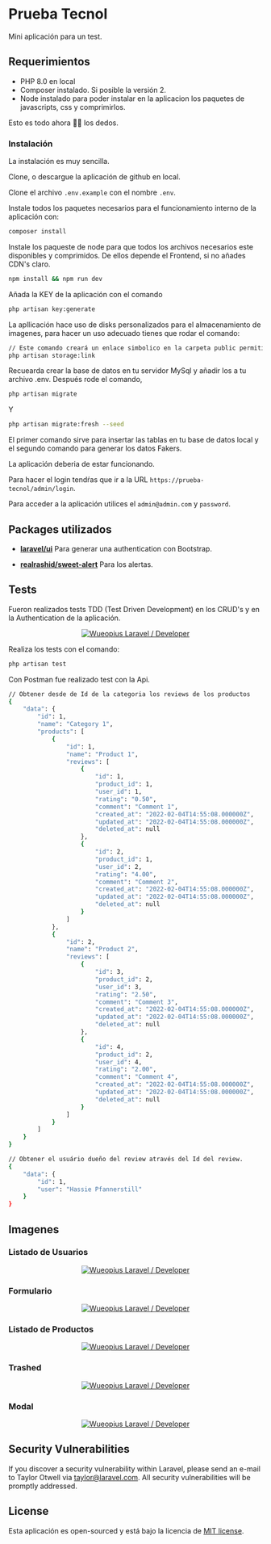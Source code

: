 # Prueba Tecnol

Mini aplicación para un test.
## Requerimientos

- PHP 8.0 en local
- Composer instalado. Si posible la versión 2.
- Node instalado para poder instalar en la aplicacion los paquetes de javascripts, css y comprimirlos.

Esto es todo ahora 🤞🏽 los dedos.

### Instalación

La instalación es muy sencilla.

Clone, o descargue la aplicación de github en local.

Clone el archivo `.env.example` con el nombre `.env`.

Instale todos los paquetes necesarios para el funcionamiento interno de la aplicación con: 

```bash
composer install
```

Instale los paqueste de node para que todos los archivos necesarios este disponibles y comprimidos. De ellos depende el Frontend, si no añades CDN's claro.

```bash
npm install && npm run dev
```

Añada la KEY de la aplicación con el comando 

```bash
php artisan key:generate
```

La apllicación hace uso de disks personalizados para el almacenamiento de imagenes, para hacer un uso adecuado tienes que rodar el comando: 

```bash
// Este comando creará un enlace simbolico en la carpeta public permitiendo hacer visible las imagenes.
php artisan storage:link
```

Recuearda crear la base de datos en tu servidor MySql y añadir los a tu archivo .env.
Después rode el comando,

```bash
php artisan migrate
```

Y

```bash
php artisan migrate:fresh --seed
``` 

El primer comando sirve para insertar las tablas en tu base de datos local y el segundo comando para generar los datos Fakers.

La aplicación deberia de estar funcionando.

Para hacer el login tendŕas que ir a la URL `https://prueba-tecnol/admin/login`.

Para acceder a la aplicación utilices el `admin@admin.com` y `password`.

## Packages utilizados

- **[laravel/ui](https://github.com/laravel/ui)**
Para generar una authentication con Bootstrap.

- **[realrashid/sweet-alert](https://github.com/realrashid/sweet-alert)**
Para los alertas.

## Tests

Fueron realizados tests TDD (Test Driven Development) en los CRUD's y en la Authentication de la aplicación.

<p align="center">
  <a href="https://github.com/Queopius">
    <img src="docs/img/tests.png" alt="Wueopius Laravel / Developer">
  </a>
</p>

Realiza los tests con el comando:

```bash
php artisan test
```
Con Postman fue realizado test con la Api.

```bash
// Obtener desde de Id de la categoria los reviews de los productos
{
    "data": {
        "id": 1,
        "name": "Category 1",
        "products": [
            {
                "id": 1,
                "name": "Product 1",
                "reviews": [
                    {
                        "id": 1,
                        "product_id": 1,
                        "user_id": 1,
                        "rating": "0.50",
                        "comment": "Comment 1",
                        "created_at": "2022-02-04T14:55:08.000000Z",
                        "updated_at": "2022-02-04T14:55:08.000000Z",
                        "deleted_at": null
                    },
                    {
                        "id": 2,
                        "product_id": 1,
                        "user_id": 2,
                        "rating": "4.00",
                        "comment": "Comment 2",
                        "created_at": "2022-02-04T14:55:08.000000Z",
                        "updated_at": "2022-02-04T14:55:08.000000Z",
                        "deleted_at": null
                    }
                ]
            },
            {
                "id": 2,
                "name": "Product 2",
                "reviews": [
                    {
                        "id": 3,
                        "product_id": 2,
                        "user_id": 3,
                        "rating": "2.50",
                        "comment": "Comment 3",
                        "created_at": "2022-02-04T14:55:08.000000Z",
                        "updated_at": "2022-02-04T14:55:08.000000Z",
                        "deleted_at": null
                    },
                    {
                        "id": 4,
                        "product_id": 2,
                        "user_id": 4,
                        "rating": "2.00",
                        "comment": "Comment 4",
                        "created_at": "2022-02-04T14:55:08.000000Z",
                        "updated_at": "2022-02-04T14:55:08.000000Z",
                        "deleted_at": null
                    }
                ]
            }
        ]
    }
}
```

```bash
// Obtener el usuário dueño del review através del Id del review.
{
    "data": {
        "id": 1,
        "user": "Hassie Pfannerstill"
    }
}
```

## Imagenes

### Listado de Usuarios

<p align="center">
  <a href="https://github.com/Queopius">
    <img src="docs/users-list.png" alt="Wueopius Laravel / Developer">
  </a>
</p>

### Formulario

<p align="center">
  <a href="https://github.com/Queopius">
    <img src="docs/edit-user.png" alt="Wueopius Laravel / Developer">
  </a>
</p>

### Listado de Productos

<p align="center">
  <a href="https://github.com/Queopius">
    <img src="docs/products-list.png" alt="Wueopius Laravel / Developer">
  </a>
</p>

### Trashed

<p align="center">
  <a href="https://github.com/Queopius">
    <img src="docs/trash.png" alt="Wueopius Laravel / Developer">
  </a>
</p>

### Modal

<p align="center">
  <a href="https://github.com/Queopius">
    <img src="docs/modal.png" alt="Wueopius Laravel / Developer">
  </a>
</p>

## Security Vulnerabilities

If you discover a security vulnerability within Laravel, please send an e-mail to Taylor Otwell via [taylor@laravel.com](mailto:taylor@laravel.com). All security vulnerabilities will be promptly addressed.

## License

Esta aplicación es open-sourced y está bajo la licencia de [MIT license](https://opensource.org/licenses/MIT).

